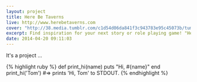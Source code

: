 ```yaml
---
layout: project
title: Here Be Taverns
live: http://www.herebetaverns.com
cover: "http://38.media.tumblr.com/c1d54d06da841f3c943783e95c45073b/tumblr_nao0z4k3zO1qzw1qyo1_500.gif"
excerpt: Find inspiration for your next story or role playing game! "Here Be Taverns" generates random fantasy taverns to suit your mood and your story's setting.
date: 2014-04-20 09:11:03
---
```


It's a project ...

{% highlight ruby %}
def print_hi(name)
  puts "Hi, #{name}"
end
print_hi('Tom')
#=> prints 'Hi, Tom' to STDOUT.
{% endhighlight %}

